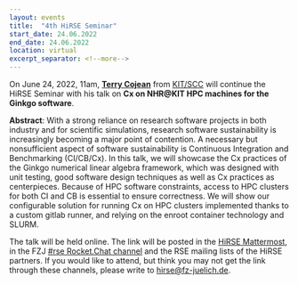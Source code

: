 ```yaml
---
layout: events
title:  "4th HiRSE Seminar"
start_date: 24.06.2022
end_date: 24.06.2022
location: virtual
excerpt_separator: <!--more-->
---
```


On June 24, 2022, 11am, [**Terry Cojean**](https://github.com/tcojean) from [KIT/SCC](https://www.scc.kit.edu/) will continue the HiRSE Seminar with his talk on **Cx on NHR@KIT HPC machines for the Ginkgo software**. 
<!--more-->

**Abstract**: With a strong reliance on research software projects in both industry and for scientific simulations, research software sustainability is increasingly becoming a major point of contention. A necessary but nonsufficient aspect of software sustainability is Continuous Integration and Benchmarking (CI/CB/Cx). In this talk, we will showcase the Cx practices of the Ginkgo numerical linear algebra framework, which was designed with unit testing, good software design techniques as well as Cx practices as centerpieces. Because of HPC software constraints, access to HPC clusters for both CI and CB is essential to ensure correctness. We will show our configurable solution for running Cx on HPC clusters implemented thanks to a custom gitlab runner, and relying on the enroot container technology and SLURM.

The talk will be held online. The link will be posted in the [HiRSE Mattermost](https://mattermost.hzdr.de/hirse), in the FZJ [#rse Rocket.Chat channel](https://chat.fz-juelich.de/channel/rse) and the RSE mailing lists of the HiRSE partners. If you would like to attend, but think you may not get the link through these channels, please write to [hirse@fz-juelich.de](mailto:hirse@fz-juelich.de).

